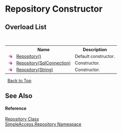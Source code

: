 # Repository Constructor 
 


## Overload List
&nbsp;<table><tr><th></th><th>Name</th><th>Description</th></tr><tr><td>![Public method](media/pubmethod.gif "Public method")</td><td><a href="06c708c9-4fcf-8773-d15a-15da7e05ad18">Repository()</a></td><td>
Default constructor.</td></tr><tr><td>![Public method](media/pubmethod.gif "Public method")</td><td><a href="3cddef47-be94-acad-4fda-d9fb77179337">Repository(SqlConnection)</a></td><td>
Constructor.</td></tr><tr><td>![Public method](media/pubmethod.gif "Public method")</td><td><a href="a319a853-0395-9379-7685-015dae1a59fc">Repository(String)</a></td><td>
Constructor.</td></tr></table>&nbsp;
<a href="#repository-constructor">Back to Top</a>

## See Also


#### Reference
<a href="edb9c152-cd28-6594-590a-18a81e266968">Repository Class</a><br /><a href="41571b4f-ca9a-e902-c5ef-a7c14c631bb2">SimpleAccess.Repository Namespace</a><br />